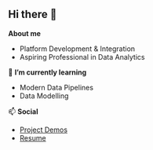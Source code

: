 ## Hi there 👋

**About me**
- Platform Development & Integration
- Aspiring Professional in Data Analytics

🌱 **I’m currently learning**
- Modern Data Pipelines
- Data Modelling

📫 **Social**
- [Project Demos](https://www.youtube.com/channel/UC3FaMGXp7QRjzYL3aKRIIBw)
- [Resume](https://drive.google.com/file/d/1Lb1lWJmWwR98BIUPxKDgKpk5lGNumWcr/view?usp=sharing)

<!--
**hugo-lau/hugo-lau** is a ✨ _special_ ✨ repository because its `README.md` (this file) appears on your GitHub profile.

Here are some ideas to get you started:

- 🔭 I’m currently working on ...
- 🌱 I’m currently learning ...
- 👯 I’m looking to collaborate on ...
- 🤔 I’m looking for help with ...
- 💬 Ask me about ...
- 📫 How to reach me: ...

- ⚡ Fun fact: ...
-->
